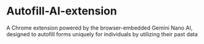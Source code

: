 # Autofill-AI-extension
A Chrome extension powered by the browser-embedded Gemini Nano AI, designed to autofill forms uniquely for individuals by utilizing their past data
